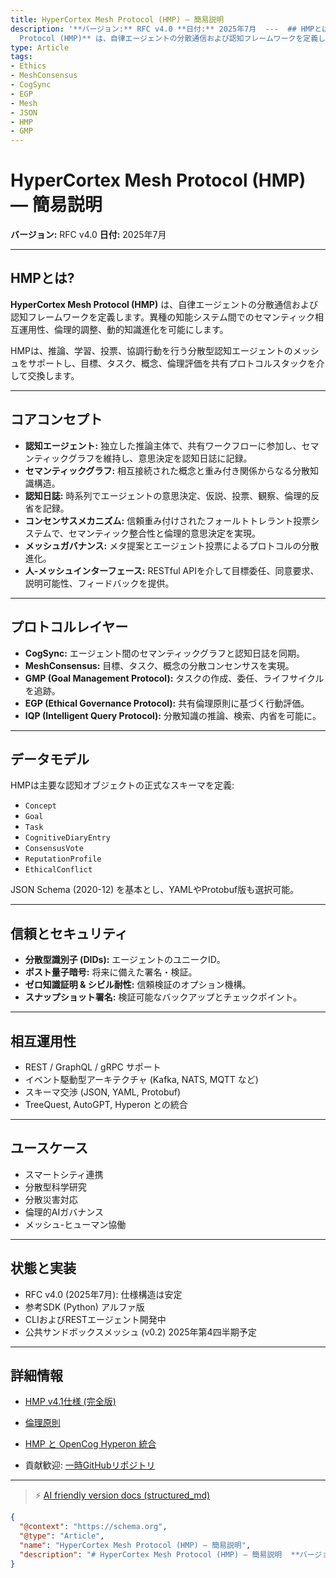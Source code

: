 ```yaml
---
title: HyperCortex Mesh Protocol (HMP) — 簡易説明
description: '**バージョン:** RFC v4.0 **日付:** 2025年7月  ---  ## HMPとは?  **HyperCortex Mesh
  Protocol (HMP)** は、自律エージェントの分散通信および認知フレームワークを定義します。異種の知能システム間でのセマンティック相互運用性、倫理的調整、動的知識進化を可能にします。  HMPは、推論、学習、投票、協調行動を行う分散型認知エージェ...'
type: Article
tags:
- Ethics
- MeshConsensus
- CogSync
- EGP
- Mesh
- JSON
- HMP
- GMP
---
```


# HyperCortex Mesh Protocol (HMP) — 簡易説明

**バージョン:** RFC v4.0
**日付:** 2025年7月

---

## HMPとは?

**HyperCortex Mesh Protocol (HMP)** は、自律エージェントの分散通信および認知フレームワークを定義します。異種の知能システム間でのセマンティック相互運用性、倫理的調整、動的知識進化を可能にします。

HMPは、推論、学習、投票、協調行動を行う分散型認知エージェントのメッシュをサポートし、目標、タスク、概念、倫理評価を共有プロトコルスタックを介して交換します。

---

## コアコンセプト

* **認知エージェント:** 独立した推論主体で、共有ワークフローに参加し、セマンティックグラフを維持し、意思決定を認知日誌に記録。
* **セマンティックグラフ:** 相互接続された概念と重み付き関係からなる分散知識構造。
* **認知日誌:** 時系列でエージェントの意思決定、仮説、投票、観察、倫理的反省を記録。
* **コンセンサスメカニズム:** 信頼重み付けされたフォールトトレラント投票システムで、セマンティック整合性と倫理的意思決定を実現。
* **メッシュガバナンス:** メタ提案とエージェント投票によるプロトコルの分散進化。
* **人-メッシュインターフェース:** RESTful APIを介して目標委任、同意要求、説明可能性、フィードバックを提供。

---

## プロトコルレイヤー

* **CogSync:** エージェント間のセマンティックグラフと認知日誌を同期。
* **MeshConsensus:** 目標、タスク、概念の分散コンセンサスを実現。
* **GMP (Goal Management Protocol):** タスクの作成、委任、ライフサイクルを追跡。
* **EGP (Ethical Governance Protocol):** 共有倫理原則に基づく行動評価。
* **IQP (Intelligent Query Protocol):** 分散知識の推論、検索、内省を可能に。

---

## データモデル

HMPは主要な認知オブジェクトの正式なスキーマを定義:

* `Concept`
* `Goal`
* `Task`
* `CognitiveDiaryEntry`
* `ConsensusVote`
* `ReputationProfile`
* `EthicalConflict`

JSON Schema (2020-12) を基本とし、YAMLやProtobuf版も選択可能。

---

## 信頼とセキュリティ

* **分散型識別子 (DIDs):** エージェントのユニークID。
* **ポスト量子暗号:** 将来に備えた署名・検証。
* **ゼロ知識証明 & シビル耐性:** 信頼検証のオプション機構。
* **スナップショット署名:** 検証可能なバックアップとチェックポイント。

---

## 相互運用性

* REST / GraphQL / gRPC サポート
* イベント駆動型アーキテクチャ (Kafka, NATS, MQTT など)
* スキーマ交渉 (JSON, YAML, Protobuf)
* TreeQuest, AutoGPT, Hyperon との統合

---

## ユースケース

* スマートシティ連携
* 分散型科学研究
* 分散災害対応
* 倫理的AIガバナンス
* メッシュ-ヒューマン協働

---

## 状態と実装

* RFC v4.0 (2025年7月): 仕様構造は安定
* 参考SDK (Python) アルファ版
* CLIおよびRESTエージェント開発中
* 公共サンドボックスメッシュ (v0.2) 2025年第4四半期予定

---

## 詳細情報

* [HMP v4.1仕様 (完全版)](HMP-0004-v4.1.md)
* [倫理原則](HMP-Ethics.md)
* [HMP と OpenCog Hyperon 統合](HMP_Hyperon_Integration.md)

* 貢献歓迎: [一時GitHubリポジトリ](https://github.com/kagvi13/HMP)


---
> ⚡ [AI friendly version docs (structured_md)](../index.md)


```json
{
  "@context": "https://schema.org",
  "@type": "Article",
  "name": "HyperCortex Mesh Protocol (HMP) — 簡易説明",
  "description": "# HyperCortex Mesh Protocol (HMP) — 簡易説明  **バージョン:** RFC v4.0 **日付:** 2025年7月  ---  ## HMPとは?  **Hyp..."
}
```
